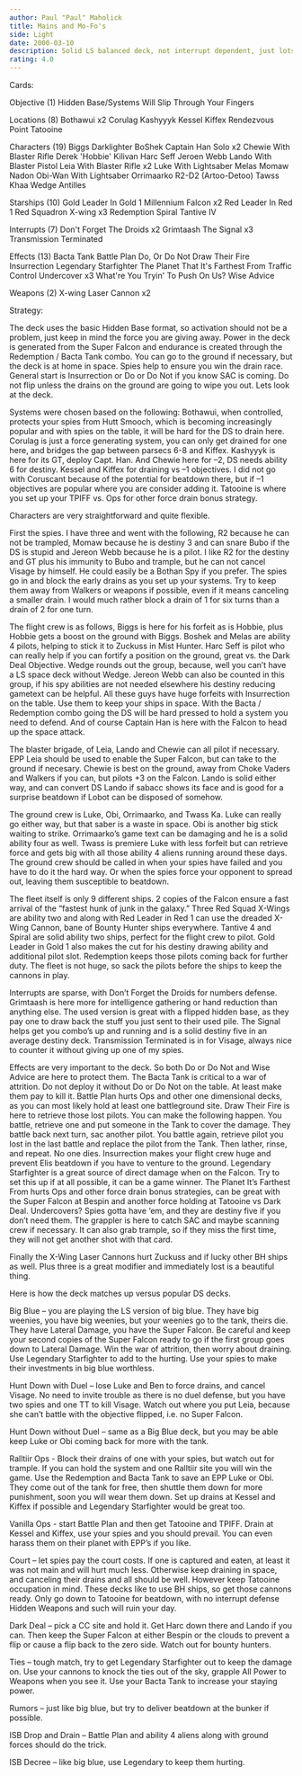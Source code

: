 ```yaml
---
author: Paul "Paul" Maholick
title: Mains and Mo-Fo's
side: Light
date: 2000-03-10
description: Solid LS balanced deck, not interrupt dependent, just lots of blue and gray, with spies to help.	Fits the overall move away from draining and back to battle.
rating: 4.0
---
```

Cards: 

Objective (1)
Hidden Base/Systems Will Slip Through Your Fingers

Locations (8)
Bothawui  x2
Corulag
Kashyyyk
Kessel
Kiffex
Rendezvous Point
Tatooine

Characters (19)
Biggs Darklighter
BoShek
Captain Han Solo  x2
Chewie With Blaster Rifle
Derek 'Hobbie' Kilivan
Harc Seff
Jeroen Webb
Lando With Blaster Pistol
Leia With Blaster Rifle  x2
Luke With Lightsaber
Melas
Momaw Nadon
Obi-Wan With Lightsaber
Orrimaarko
R2-D2 (Artoo-Detoo)
Tawss Khaa
Wedge Antilles

Starships (10)
Gold Leader In Gold 1
Millennium Falcon  x2
Red Leader In Red 1
Red Squadron X-wing  x3
Redemption
Spiral
Tantive IV

Interrupts (7)
Don't Forget The Droids  x2
Grimtaash
The Signal  x3
Transmission Terminated

Effects (13)
Bacta Tank
Battle Plan
Do, Or Do Not
Draw Their Fire
Insurrection
Legendary Starfighter
The Planet That It's Farthest From
Traffic Control
Undercover  x3
What're You Tryin' To Push On Us?
Wise Advice

Weapons (2)
X-wing Laser Cannon  x2


Strategy: 

The deck uses the basic Hidden Base format, so activation should not be a problem, just keep in mind the force you are giving away.  Power in the deck is generated from the Super Falcon and endurance is created through the Redemption / Bacta Tank combo.  You can go to the ground if necessary, but the deck is at home in space.  Spies help to ensure you win the drain race.  General start is Insurrection or Do or Do Not if you know SAC is coming.  Do not flip unless the drains on the ground are going to wipe you out.  Lets look at the deck.

Systems were chosen based on the following: Bothawui, when controlled, protects your spies from Hutt Smooch, which is becoming increasingly popular and with spies on the table, it will be hard for the DS to drain here.  Corulag is just a force generating system, you can only get drained for one here, and bridges the gap between parsecs 6-8 and Kiffex.  Kashyyyk is here for its GT, deploy Capt. Han. And Chewie here for &#8211;2, DS needs ability 6 for destiny. Kessel and Kiffex for draining vs &#8211;1 objectives.	I did not go with Coruscant because of the potential for beatdown there, but if &#8211;1 objectives are popular where you are consider adding it.  Tatooine is where you set up your TPIFF vs. Ops for other force drain bonus strategy.

Characters are very straightforward and quite flexible.

First the spies.  I have three and went with the following, R2 because he can not be trampled, Momaw because he is destiny 3 and can snare Bubo if the DS is stupid and Jereon Webb because he is a pilot.  I like R2 for the destiny and GT plus his immunity to Bubo and trample, but he can not cancel Visage by himself.  He could easily be a Bothan Spy if you prefer.  The spies go in and block the early drains as you set up your systems.  Try to keep them away from Walkers or weapons if possible, even if it means canceling a smaller drain.  I would much rather block a drain of 1 for six turns than a drain of 2 for one turn.

The flight crew is as follows, Biggs is here for his forfeit as is Hobbie, plus Hobbie gets a boost on the ground with Biggs.  Boshek and Melas are ability 4 pilots, helping to stick it to Zuckuss in Mist Hunter.  Harc Seff is pilot who can really help if you can fortify a position on the ground, great vs. the Dark Deal Objective.   Wedge rounds out the group, because, well you can&#8217;t have a LS space deck without Wedge.  Jereon Webb can also be counted in this group, if his spy abilities are not needed elsewhere his destiny reducing gametext can be helpful.  All these guys have huge forfeits with Insurrection on the table.  Use them to keep your ships in space.	With the Bacta / Redemption combo going the DS will be hard pressed to hold a system you need to defend.  And of course Captain Han is here with the Falcon to head up the space attack.

The blaster brigade, of Leia, Lando and Chewie can all pilot if necessary.  EPP Leia should be used to enable the Super Falcon, but can take to the ground if necesary.  Chewie is best on the ground, away from Choke Vaders and Walkers if you can, but pilots +3 on the Falcon.  Lando is solid either way, and can convert DS Lando if sabacc shows its face and is good for a surprise beatdown if Lobot can be disposed of somehow.

The ground crew is Luke, Obi, Orrimaarko, and Twass Ka.  Luke can really go either way, but that saber is a waste in space.  Obi is another big stick waiting to strike.  Orrimaarko&#8217;s game text can be damaging and he is a solid ability four as well.  Twass is premiere Luke with less forfeit but can retrieve force and gets big with all those ability 4 aliens running around these days.  The ground crew should be called in when your spies have failed and you have to do it the hard way.  Or when the spies force your opponent to spread out, leaving them susceptible to beatdown.

The fleet itself is only 9 different ships.  2 copies of the Falcon ensure a fast arrival of the &#8220;fastest hunk of junk in the galaxy.&#8221;  Three Red Squad X-Wings are ability two and along with Red Leader in Red 1 can use the dreaded X-Wing Cannon, bane of Bounty Hunter ships everywhere.  Tantive 4 and Spiral are solid ability two ships, perfect for the flight crew to pilot.  Gold Leader in Gold 1 also makes the cut for his destiny drawing ability and additional pilot slot.  Redemption keeps those pilots coming back for further duty.  The fleet is not huge, so sack the pilots before the ships to keep the cannons in play.

Interrupts are sparse, with Don&#8217;t Forget the Droids for numbers defense.  Grimtaash is here more for intelligence gathering or hand reduction than anything else.  The used version is great with a flipped hidden base, as they pay one to draw back the stuff you just sent to their used pile.  The Signal helps get you combo&#8217;s up and running and is a solid destiny five in an average destiny deck.	Transmission Terminated is in for Visage, always nice to counter it without giving up one of my spies.

Effects are very important to the deck.  So both Do or Do Not and Wise Advice are here to protect them.  The Bacta Tank is critical to a war of attrition.  Do not deploy it without Do or Do Not on the table.  At least make them pay to kill it.  Battle Plan hurts Ops and other one dimensional decks, as you can most likely hold at least one battleground site.  Draw Their Fire is here to retrieve those lost pilots.  You can make the following happen.  You battle, retrieve one and put someone in the Tank to cover the damage.	They battle back next turn, sac another pilot.	You battle again, retrieve pilot you  lost in the last battle and replace the pilot from the Tank.  Then lather, rinse, and repeat.  No one dies.  Insurrection makes your flight crew huge and prevent Elis beatdown if you have to venture to the ground.  Legendary Starfighter is a great source of direct damage when on the Falcon.  Try to set this up if at all possible, it can be a game winner.  The Planet It&#8217;s Farthest From hurts Ops and other force drain bonus strategies, can be great with the Super Falcon at Bespin and another force holding at Tatooine vs Dark Deal.	Undercovers?  Spies gotta have &#8216;em, and they are destiny five if you don&#8217;t need them.  The grappler is here to catch SAC and maybe scanning crew if necessary.  It can also grab trample, so if they miss the first time, they will not get another shot with that card.

Finally the X-Wing Laser Cannons hurt Zuckuss and if lucky other BH ships as well.  Plus three is a great modifier and immediately lost is a beautiful thing.

Here is how the deck matches up versus popular DS decks.

Big Blue &#8211; you are playing the LS version of big blue.  They have big weenies, you have big weenies, but your weenies go to the tank, theirs die.  They have Lateral Damage, you have the Super Falcon.  Be careful and keep your second copies of the Super Falcon ready to go if the first group goes down to Lateral Damage.    Win the war of attrition, then worry about draining.  Use Legendary Starfighter to add to the hurting.  Use your spies to make their investments in big blue worthless.

Hunt Down with Duel &#8211; lose Luke and Ben to force drains, and cancel Visage.  No need to invite trouble as there is no duel defense, but you have two spies and one TT to kill Visage.  Watch out where you put Leia, because she can&#8217;t battle with the objective flipped, i.e. no Super Falcon.

Hunt Down without Duel &#8211; same as a Big Blue deck, but you may be able keep Luke or Obi coming back for more with the tank.

Ralltiir Ops -	Block their drains of one with your spies, but watch out for trample.  If you can hold the system and one Ralltiir site you will win the game.	Use the Redemption and Bacta Tank to save an EPP Luke or Obi.  They come out of the tank for free, then shuttle them down for more punishment, soon you will wear them down.   Set up drains at Kessel and Kiffex if possible and Legendary Starfighter would be great too.

Vanilla Ops -  start Battle Plan and then get Tatooine and TPIFF.  Drain at Kessel and Kiffex, use your spies and you should prevail.  You can even harass them on their planet with EPP&#8217;s if you like.

Court &#8211; let spies pay the court costs.  If one is captured and eaten, at least it was not main and will hurt much less.  Otherwise keep draining in space, and canceling their drains and all should be well.  However keep Tatooine occupation in mind.  These decks like to use BH ships, so get those cannons ready.  Only go down to Tatooine for beatdown, with no interrupt defense Hidden Weapons and such will ruin your day.

Dark Deal &#8211; pick a CC site and hold it.  Get Harc down there and Lando if you can.  Then keep the Super Falcon at either Bespin or the clouds to prevent a flip or cause a flip back to the zero side.  Watch out for bounty hunters.

Ties &#8211; tough match, try to get Legendary Starfighter out to keep the damage on.  Use your cannons to knock the ties out of the sky, grapple All Power to Weapons when you see it.  Use your Bacta Tank to increase your staying power.

Rumors &#8211; just like big blue, but try to deliver beatdown at the bunker if possible.

ISB Drop and Drain &#8211; Battle Plan and ability 4 aliens along with ground forces should do the trick.

ISB Decree &#8211; like big blue, use Legendary to keep them hurting.
